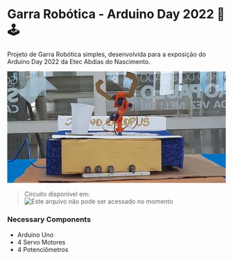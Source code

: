 # Garra Robótica - Arduino Day 2022 🦾🕹️

Projeto de Garra Robótica simples, desenvolvida para a exposição do Arduino Day 2022 da Etec Abdias do Nascimento.
 
 ![Foto da garra robótica, feita de material laranja](/assets/arduino_stand.png)
 >Circuito disponível em: ![Este arquivo não pode ser acessado no momento]()

### Necessary Components
- Arduino Uno
- 4 Servo Motores
- 4 Potenciômetros
